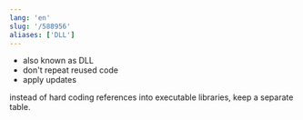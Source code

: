 ```yaml
---
lang: 'en'
slug: '/588956'
aliases: ['DLL']
---
```


- also known as DLL
- don't repeat reused code
- apply updates

instead of hard coding references into executable libraries, keep a separate table.
